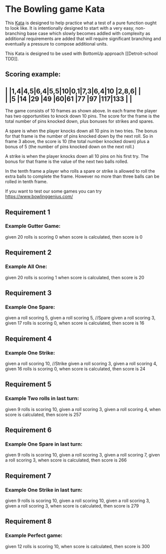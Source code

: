 # The Bowling game Kata

This [Kata](https://en.wikipedia.org/wiki/Kata_(programming)) is designed to help practice what a test of a pure 
function ought to look like. It is intentionally designed to start with a very easy, non-branching base case which 
slowly becomes addled with complexity as additional requirements are added that will require significant branching and 
eventually a pressure to compose additional units.

This Kata is designed to be used with BottomUp approach [[Detroit-school TDD]].

Scoring example:
--------------------------------------------------------------------------------------
| |1,4|4,5|6,4|5,5|10|0,1|7,3|6,4|10 |2,8,6|                                         |  
| |5  |14 |29 |49 |60|61 |77 |97 |117|133  |                                         |  
--------------------------------------------------------------------------------------
The game consists of 10 frames as shown above.  In each frame the player has
two opportunities to knock down 10 pins.  The score for the frame is the total
number of pins knocked down, plus bonuses for strikes and spares.

A spare is when the player knocks down all 10 pins in two tries.  The bonus for
that frame is the number of pins knocked down by the next roll.  So in frame 3
above, the score is 10 (the total number knocked down) plus a bonus of 5 (the
number of pins knocked down on the next roll.)

A strike is when the player knocks down all 10 pins on his first try.  The bonus
for that frame is the value of the next two balls rolled.

In the tenth frame a player who rolls a spare or strike is allowed to roll the extra
balls to complete the frame.  However no more than three balls can be rolled in
tenth frame.

If you want to test our some games you can try https://www.bowlinggenius.com/

## Requirement 1

### Example Gutter Game:
given 20 rolls is scoring 0
when score is calculated, 
then score is 0

## Requirement 2

### Example All One:
given 20 rolls is scoring 1
when score is calculated, 
then score is 20

## Requirement 3

### Example One Spare:
given a roll scoring 5,
given a roll scoring 5, //Spare
given a roll scoring 3,
given 17 rolls is scoring 0,
when score is calculated, 
then score is 16

## Requirement 4

### Example One Strike:
given a roll scoring 10, //Strike
given a roll scoring 3, 
given a roll scoring 4,
given 16 rolls is scoring 0,
when score is calculated, 
then score is 24

## Requirement 5

### Example Two rolls in last turn:
given 9 rolls is scoring 10,
given a roll scoring 3, 
given a roll scoring 4,
when score is calculated, 
then score is 257

## Requirement 6

### Example One Spare in last turn:
given 9 rolls is scoring 10,
given a roll scoring 3, 
given a roll scoring 7,
given a roll scoring 3,
when score is calculated, 
then score is 266

## Requirement 7

### Example One Strike in last turn:
given 9 rolls is scoring 10,
given a roll scoring 10, 
given a roll scoring 3,
given a roll scoring 3,
when score is calculated, 
then score is 279

## Requirement 8

### Example Perfect game:
given 12 rolls is scoring 10,
when score is calculated, 
then score is 300
